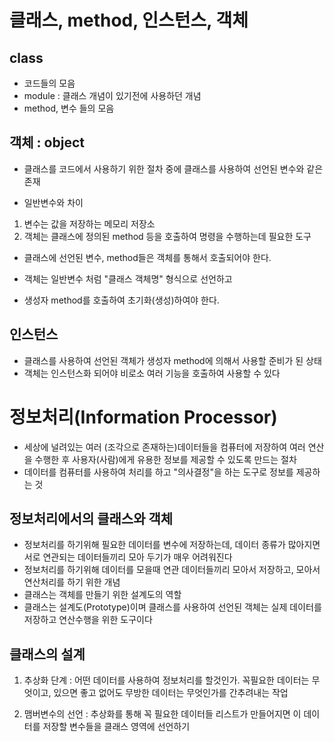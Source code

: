 # 클래스, method, 인스턴스, 객체
## class
* 코드들의 모음
* module : 클래스 개념이 있기전에 사용하던 개념
* method, 변수 들의 모음

## 객체 : object
* 클래스를 코드에서 사용하기 위한 절차 중에 클래스를 사용하여 선언된 변수와 같은 존재

* 일반변수와 차이 
1. 변수는 값을 저장하는 메모리 저장소
2. 객체는 클래스에 정의된 method 등을 호출하여 명령을 수행하는데 필요한 도구 

* 클래스에 선언된 변수, method들은 객체를 통해서 호출되어야 한다.

* 객체는 일반변수 처럼 "클래스 객체명" 형식으로 선언하고
* 생성자 method를 호출하여 초기화(생성)하여야 한다.

## 인스턴스
* 클래스를 사용하여 선언된 객체가 생성자 method에 의해서 사용할 준비가 된 상태
* 객체는 인스턴스화 되어야 비로소 여러 기능을 호출하여 사용할 수 있다


# 정보처리(Information Processor)
* 세상에 널려있는 여러 (조각으로 존재하는)데이터들을 컴퓨터에 저장하여 여러 연산을 수행한 후 사용자(사람)에게 유용한 정보를 제공할 수 있도록 만드는 절차
* 데이터를 컴퓨터를 사용하여 처리를 하고 "의사결정"을 하는 도구로 정보를 제공하는 것

## 정보처리에서의 클래스와 객체
* 정보처리를 하기위해 필요한 데이터를 변수에 저장하는데, 데이터 종류가 많아지면 서로 연관되는 데이터들끼리 모아 두기가 매우 어려워진다
* 정보처리를 하기위해 데이터를 모을때 연관 데이터들끼리 모아서 저장하고, 모아서 연산처리를 하기 위한 개념
* 클래스는 객체를 만들기 위한 설계도의 역할
* 클래스는 설계도(Prototype)이며 클래스를 사용하여 선언된 객체는 실제 데이터를 저장하고 연산수행을 위한 도구이다

## 클래스의 설계
1. 추상화 단계 : 어떤 데이터를 사용하여 정보처리를 할것인가. 꼭필요한 데이터는 무엇이고, 있으면 좋고 없어도 무방한 데이터는 무엇인가를 간추려내는 작업

2. 맴버변수의 선언 : 추상화를 통해 꼭 필요한 데이터들 리스트가 만들어지면 이 데이터를 저장할 변수들을 클래스 영역에 선언하기











